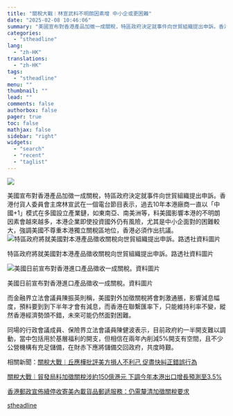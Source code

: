 ```yaml
---
title: "關稅大戰︱林宣武料不明朗因素增 中小企或更困難"
date: "2025-02-08 10:46:06"
summary: "美國宣布對香港產品加徵一成關稅，特區政府決定就事件向世貿組織提出申訴。香港付貨..."
categories:
  - "stheadline"
lang:
  - "zh-HK"
translations:
  - "zh-HK"
tags:
  - "stheadline"
menu: ""
thumbnail: ""
lead: ""
comments: false
authorbox: false
pager: true
toc: false
mathjax: false
sidebar: "right"
widgets:
  - "search"
  - "recent"
  - "taglist"
---
```


![](https://image.stheadline.com/f/680p0/0x0/100/none/f6662126238abe14b8ebccdf92507c9c/stheadline/inewsmedia/20250208/_2025020810355247526.jpg)






美國宣布對香港產品加徵一成關稅，特區政府決定就事件向世貿組織提出申訴。香港付貨人委員會主席林宣武在一個電台節目表示，過去10年本港廠商一直以「中國+1」模式在多國設立產業鏈，如東南亞、南美洲等，料美國影響本港的不明朗因素會越來越多，本港企業即使投資國外仍有風險，尤其是中小企面對的困難較大，強調美國不尊重本港獨立關稅區地位，香港必須作出抗議。
 ![特區政府將就美國對本港產品徵收關稅向世貿組織提出申訴。路透社資料圖片](https://image.hkhl.hk/f/1024p0/0x0/100/none/5134f68a85bf888c6b4d80c811893be9/2025-02/2025-02-06T163344Z_704036323_RC2XUW96HB3A_RTRMADP_3_CHINA-USA-TARIFFS-WTO.JPG)


特區政府將就美國對本港產品徵收關稅向世貿組織提出申訴。路透社資料圖片



 ![美國日前宣布對香港進口產品徵收一成關稅。資料圖片](https://image.hkhl.hk/f/1024p0/0x0/100/none/0de37caf4f4e42b32cf660f9cd95f6ce/2025-02/NJ240418CT032.jpg)


美國日前宣布對香港進口產品徵收一成關稅。資料圖片




而金融界立法會議員陳振英則稱，美國對外加徵關稅將會刺激通脹，影響減息幅度，預料要到到下半年才會有減息，而香港在聯繫匯率下，只能維持利率不變，縱然香港經濟勢頭不錯，未來可能仍然面對困難。

  

同場的行政會議成員、保險界立法會議員陳健波表示，目前政府約一半開支難以調動，當中包括用於基層福利的開支，但相信在兩年內削減5%開支有空間，且不少公營機構有充足儲備，在財赤下應將儲備交回政府，共度時艱。

相關新聞：[關稅大戰︱丘應樺批評美方損人不利己 促盡快糾正錯誤行為](https://www.stheadline.com/society/3426091/%E9%97%9C%E7%A8%85%E5%A4%A7%E6%88%B0%E4%B8%98%E6%87%89%E6%A8%BA%E6%89%B9%E8%A9%95%E7%BE%8E%E6%96%B9%E6%90%8D%E4%BA%BA%E4%B8%8D%E5%88%A9%E5%B7%B1-%E4%BF%83%E7%9B%A1%E5%BF%AB%E7%B3%BE%E6%AD%A3%E9%8C%AF%E8%AA%A4%E8%A1%8C%E7%82%BA)

[關稅大戰｜貿發局料加徵關稅涉約150億港元 下調今年本港出口增長預測至3.5%](https://www.stheadline.com/politics/3425938/%E9%97%9C%E7%A8%85%E5%A4%A7%E6%88%B0%E8%B2%BF%E7%99%BC%E5%B1%80%E6%96%99%E5%8A%A0%E5%BE%B5%E9%97%9C%E7%A8%85%E6%B6%89%E7%B4%84150%E5%84%84%E6%B8%AF%E5%85%83-%E4%B8%8B%E8%AA%BF%E4%BB%8A%E5%B9%B4%E6%9C%AC%E6%B8%AF%E5%87%BA%E5%8F%A3%E5%A2%9E%E9%95%B7%E9%A0%90%E6%B8%AC%E8%87%B335)

[香港郵政宣佈續停收寄美內載貨品郵遞服務：仍需釐清加徵關稅要求](https://www.stheadline.com/society/3426385/%E9%A6%99%E6%B8%AF%E9%83%B5%E6%94%BF%E5%AE%A3%E4%BD%88%E7%BA%8C%E5%81%9C%E6%94%B6%E5%AF%84%E7%BE%8E%E5%85%A7%E8%BC%89%E8%B2%A8%E5%93%81%E9%83%B5%E9%81%9E%E6%9C%8D%E5%8B%99%E4%BB%8D%E9%9C%80%E9%87%90%E6%B8%85%E5%8A%A0%E5%BE%B5%E9%97%9C%E7%A8%85%E8%A6%81%E6%B1%82)

[stheadline](https://std.stheadline.com/realtime/article/2051525/即時-港聞-關稅大戰︱林宣武料不明朗因素增-中小企或更困難)
